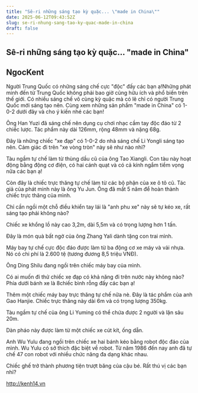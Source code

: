```yaml
---
title: "Sê-ri những sáng tạo kỳ quặc... \"made in China\""
date: 2025-06-12T09:43:52Z
slug: se-ri-nhung-sang-tao-ky-quac-made-in-china
draft: false
---
```


## Sê-ri những sáng tạo kỳ quặc... "made in China"

## NgocKent

Người Trung Quốc có những sáng chế cực "độc" đấy các bạn ạ!Những phát minh đến từ Trung Quốc không phải bao giờ cũng hữu ích và phổ biến trên thế giới. Có nhiều sáng chế vô cùng kỳ quặc mà có lẽ chỉ có người Trung Quốc mới sáng tạo nên. Cùng xem những sản phẩm "made in China" có 1-0-2 dưới đây và cho ý kiến nhé các bạn!


Ông Han Yuzi đã sáng chế nên dụng cụ chơi nhạc cầm tay độc đáo từ 2 chiếc lược. Tác phẩm này dài 126mm, rộng 48mm và nặng 68g.




Đây là những chiếc "xe đạp" có 1-0-2 do nhà sáng chế Li Yongli sáng tạo nên. Cảm giác đi trên "xe vòng tròn" này sẽ như nào nhỉ?


Tàu ngầm tự chế làm từ thùng dầu cũ của ông Tao Xiangli. Con tàu này hoạt động bằng động cơ điện, có hai cánh quạt và có cả kính ngắm tiềm vọng nữa các bạn ạ!


Còn đây là chiếc trực thăng tự chế làm từ các bộ phận của xe ô tô cũ. Tác giả của phát minh này là ông Yu Jun. Ông đã mất 5 năm để hoàn thành chiếc trực thăng của mình. 


Chỉ cần ngồi một chỗ điều khiển tay lái là "anh phu xe" này sẽ tự kéo xe, rất sáng tạo phải không nào?


Chiếc xe khổng lồ này cao 3,2m, dài 5,5m và có trọng lượng hơn 1 tấn. 


Đây là món quà bất ngờ của ông Zhang Yali dành tặng con trai mình.


Máy bay tự chế cực độc đáo được làm từ ba động cơ xe máy và vải nhựa. Nó có chi phí là 2.600 tệ (tương đương 8,5 triệu VNĐ).


Ông Ding Shilu đang ngồi trên chiếc máy bay của mình.


Có ai muốn đi thử chiếc xe đạp có khả năng đi trên nước này không nào? Phía dưới bánh xe là 8chiếc bình rỗng đấy các bạn ạ!


Thêm một chiếc máy bay trực thăng tự chế nữa nè. Đây là tác phẩm của anh Gao Hanjie. Chiếc trực thăng này dài 6m và có trọng lượng 350kg.


Tàu ngầm tự chế của ông Li Yuming có thể chứa được 2 người và lặn sâu 20m.



Dàn pháo này được làm từ một chiếc xe cút kít, ống dẫn.


Anh Wu Yulu đang ngồi trên chiếc xe hai bánh kéo bằng robot độc đáo của mình. Wu Yulu có sở thích đặc biệt về robot. Từ năm 1986 đến nay anh đã tự chế 47 con robot với nhiều chức năng đa dạng khác nhau.


 Chiếc ghế trở thành phương tiện trượt băng của cậu bé. Rất thú vị các bạn nhỉ?​
​

http://kenh14.vn